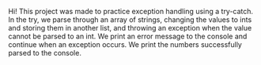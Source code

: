 Hi! This project was made to practice exception handling using a try-catch. In the try, we parse through an array of strings, changing the values to ints and storing them in another list, and throwing an exception when the value cannot be parsed to an int. We print an error message to the console and continue when an exception occurs. We print the numbers successfully parsed to the console.
